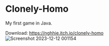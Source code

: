 # Clonely-Homo
My first game in Java.

Download: https://nghhie.itch.io/clonely-homo
![Screenshot 2023-12-12 001154](https://github.com/NgHHie/Clonely-Homo/assets/93481305/b8fa4897-4526-46d9-9f48-837d04eebe19)


